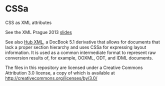 CSSa
====

CSS as XML attributes

See the XML Prague 2013 [slides](http://publishinggeekly.com/wp-content/uploads/2013/02/xmlprague/CSSa_xmlprague_gimsieke.html#/step-1) 

See also [Hub XML](https://github.com/gimsieke/Hub), a DocBook 5.1 derivative that allows for documents that lack a proper section hierarchy and uses CSSa for expressing layout information. 
It is used as a common intermediate format to represent raw conversion results of, for example, OOXML, ODT, and IDML documents.

The files in this repository are licensed under a Creative Commons Attribution 3.0 license, a copy of which is available at http://creativecommons.org/licenses/by/3.0/ 
